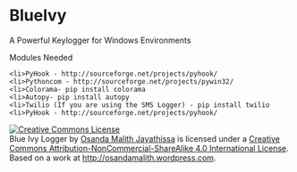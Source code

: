 BlueIvy
=======

A Powerful Keylogger for Windows Environments


Modules Needed

	<li>PyHook - http://sourceforge.net/projects/pyhook/
	<li>Pythoncom - http://sourceforge.net/projects/pywin32/
	<li>Colorama- pip install colorama
	<li>Autopy- pip install autopy
	<li>Twilio (If you are using the SMS Logger) - pip install twilio
	<li>PyHook - http://sourceforge.net/projects/pyhook/
</li>
</ul>

<a rel="license" href="http://creativecommons.org/licenses/by-nc-sa/4.0/"><img alt="Creative Commons License" style="border-width:0" src="https://i.creativecommons.org/l/by-nc-sa/4.0/88x31.png" /></a><br /><span xmlns:dct="http://purl.org/dc/terms/" property="dct:title">Blue Ivy Logger</span> by <a xmlns:cc="http://creativecommons.org/ns#" href="http://osandamalith.github.io/Blue" property="cc:attributionName" rel="cc:attributionURL">Osanda Malith Jayathissa</a> is licensed under a <a rel="license" href="http://creativecommons.org/licenses/by-nc-sa/4.0/">Creative Commons Attribution-NonCommercial-ShareAlike 4.0 International License</a>.<br />Based on a work at <a xmlns:dct="http://purl.org/dc/terms/" href="http://osandamalith.wordpress.com" rel="dct:source">http://osandamalith.wordpress.com</a>.

